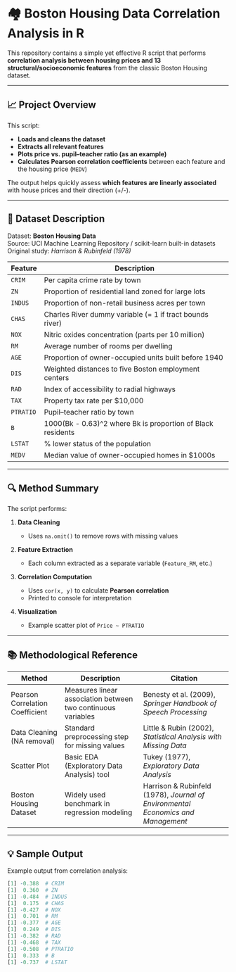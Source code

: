 # 🏘️ Boston Housing Data Correlation Analysis in R

This repository contains a simple yet effective R script that performs **correlation analysis between housing prices and 13 structural/socioeconomic features** from the classic Boston Housing dataset.

---

## 📈 Project Overview

This script:

- **Loads and cleans the dataset**
- **Extracts all relevant features**
- **Plots price vs. pupil–teacher ratio (as an example)**
- **Calculates Pearson correlation coefficients** between each feature and the housing price (`MEDV`)

The output helps quickly assess **which features are linearly associated** with house prices and their direction (+/-).

---

## 🧪 Dataset Description

Dataset: **Boston Housing Data**  
Source: UCI Machine Learning Repository / scikit-learn built-in datasets  
Original study: *Harrison & Rubinfeld (1978)*

| Feature        | Description                                       |
|----------------|---------------------------------------------------|
| `CRIM`         | Per capita crime rate by town                     |
| `ZN`           | Proportion of residential land zoned for large lots |
| `INDUS`        | Proportion of non-retail business acres per town |
| `CHAS`         | Charles River dummy variable (= 1 if tract bounds river) |
| `NOX`          | Nitric oxides concentration (parts per 10 million) |
| `RM`           | Average number of rooms per dwelling             |
| `AGE`          | Proportion of owner-occupied units built before 1940 |
| `DIS`          | Weighted distances to five Boston employment centers |
| `RAD`          | Index of accessibility to radial highways        |
| `TAX`          | Property tax rate per $10,000                    |
| `PTRATIO`      | Pupil–teacher ratio by town                      |
| `B`            | 1000(Bk - 0.63)^2 where Bk is proportion of Black residents |
| `LSTAT`        | % lower status of the population                 |
| `MEDV`         | Median value of owner-occupied homes in $1000s   |

---

## 🔍 Method Summary

The script performs:

1. **Data Cleaning**  
   - Uses `na.omit()` to remove rows with missing values

2. **Feature Extraction**  
   - Each column extracted as a separate variable (`Feature_RM`, etc.)

3. **Correlation Computation**  
   - Uses `cor(x, y)` to calculate **Pearson correlation**  
   - Printed to console for interpretation

4. **Visualization**  
   - Example scatter plot of `Price ~ PTRATIO`

---

## 📚 Methodological Reference

| Method                     | Description                                      | Citation |
|----------------------------|--------------------------------------------------|----------|
| Pearson Correlation Coefficient | Measures linear association between two continuous variables | Benesty et al. (2009), *Springer Handbook of Speech Processing* |
| Data Cleaning (NA removal) | Standard preprocessing step for missing values  | Little & Rubin (2002), *Statistical Analysis with Missing Data* |
| Scatter Plot               | Basic EDA (Exploratory Data Analysis) tool      | Tukey (1977), *Exploratory Data Analysis* |
| Boston Housing Dataset     | Widely used benchmark in regression modeling     | Harrison & Rubinfeld (1978), *Journal of Environmental Economics and Management* |

---

## 💡 Sample Output

Example output from correlation analysis:

```r
[1] -0.388  # CRIM
[1]  0.360  # ZN
[1] -0.484  # INDUS
[1]  0.175  # CHAS
[1] -0.427  # NOX
[1]  0.701  # RM
[1] -0.377  # AGE
[1]  0.249  # DIS
[1] -0.382  # RAD
[1] -0.468  # TAX
[1] -0.508  # PTRATIO
[1]  0.333  # B
[1] -0.737  # LSTAT
